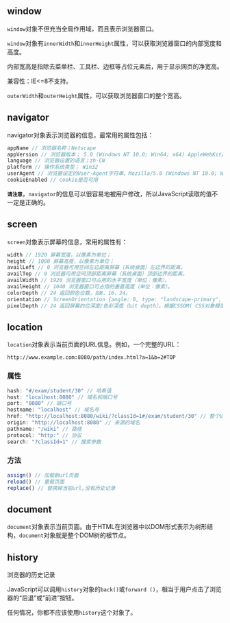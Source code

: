 
## window
`window`对象不但充当全局作用域，而且表示浏览器窗口。

`window`对象有`innerWidth`和`innerHeight`属性，可以获取浏览器窗口的内部宽度和高度。  

内部宽高是指除去菜单栏、工具栏、边框等占位元素后，用于显示网页的净宽高。

兼容性：IE<=8不支持。

`outerWidth`和`outerHeight`属性，可以获取浏览器窗口的整个宽高。

## navigator
navigator对象表示浏览器的信息，最常用的属性包括：
```js
appName // 浏览器名称；Netscape
appVersion // 浏览器版本； 5.0 (Windows NT 10.0; Win64; x64) AppleWebKit/537.36 (KHTML, like Gecko) Chrome/77.0.3865.10 Safari/537.36
language // 浏览器设置的语言；zh-CN
platform // 操作系统类型； Win32
userAgent // 浏览器设定的User-Agent字符串。Mozilla/5.0 (Windows NT 10.0; Win64; x64) AppleWebKit/537.36 (KHTML, like Gecko) Chrome/77.0.3865.10 Safari/537.36
cookieEnabled // cookie是否可用
```
**`请注意`**，`navigator`的信息可以很容易地被用户修改，所以JavaScript读取的值不一定是正确的。

## screen
`screen`对象表示屏幕的信息，常用的属性有：
```js
width // 1920 屏幕宽度，以像素为单位；
height // 1080 屏幕高度，以像素为单位；
availLeft // 0 浏览器可用空间左边距离屏幕（系统桌面）左边界的距离。
availTop // 0 浏览器可用空间顶部距离屏幕（系统桌面）顶部边界的距离。
availWidth // 1920 浏览器窗口可占用的水平宽度（单位：像素）。
availHeight // 1040 浏览器窗口可占用的垂直高度（单位：像素）。
colorDepth // 24 返回颜色位数，如8、16、24。
orientation // ScreenOrientation {angle: 0, type: "landscape-primary", onchange: null}  返回屏幕的当前方向。landscape-primary landscape-secondary portrait-secondary portrait-primary  
pixelDepth // 24 返回屏幕的位深度/色彩深度（bit depth）。根据CSSOM( CSS对象模型 )视图，为兼容起见，该值总为24。
```

## location

`location`对象表示当前页面的URL信息。例如，一个完整的URL：
```
http://www.example.com:8080/path/index.html?a=1&b=2#TOP
```
### 属性
```js
hash: "#/exam/student/30" // 哈希值
host: "localhost:8080" // 域名和端口号
port: "8080" // 端口号
hostname: "localhost" // 域名号
href: "http://localhost:8080/wiki/?classId=1#/exam/student/30" // 整个URL
origin: "http://localhost:8080" // 来源的域名
pathname: "/wiki" // 路径
protocol: "http:" // 协议
search: "?classId=1" // 搜索参数
```
### 方法
```js
assign() // 加载新url页面
reload() // 重载页面
replace() // 替换掉当前url,没有历史记录

```

## document

`document`对象表示当前页面。由于HTML在浏览器中以DOM形式表示为树形结构，`document`对象就是整个DOM树的根节点。


## history

浏览器的历史记录

JavaScript可以调用`history`对象的`back()`或`forward ()`，相当于用户点击了浏览器的“后退”或“前进”按钮。

任何情况，你都不应该使用`history`这个对象了。